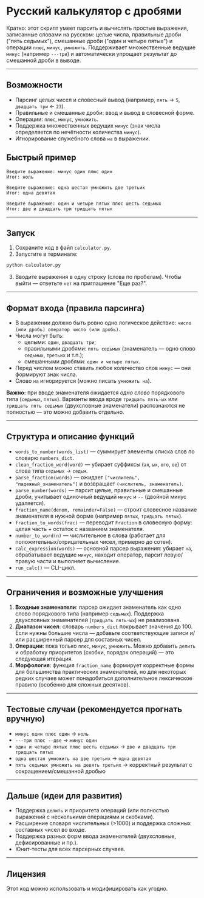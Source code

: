 # Русский калькулятор с дробями

Кратко: этот скрипт умеет парсить и вычислять простые выражения, записанные словами на русском: целые числа, правильные дроби ("пять седьмых"), смешанные дроби ("один и четыре пятых") и операции `плюс`, `минус`, `умножить`. Поддерживает множественные ведущие `минус` (например `---три`) и автоматически упрощает результат до смешанной дроби в выводе.

---

## Возможности

- Парсинг целых чисел и словесный вывод (например, `пять` → `5`, `двадцать три` ← `23`).
- Правильные и смешанные дроби: ввод и вывод в словесной форме.
- Операции: `плюс`, `минус`, `умножить`.
- Поддержка множественных ведущих `минус` (знак числа определяется по нечётности количества `минус`).
- Игнорирование служебного слова `на` в выражении.

## Быстрый пример

```
Введите выражение: минус один плюс один
Итог: ноль

Введите выражение: одна шестая умножить две третьих
Итог: одна девятая

Введите выражение: один и четыре пятых плюс шесть седьмых
Итог: две и двадцать три тридцать пятых
```

---

## Запуск

1. Сохраните код в файл `calculator.py`.
2. Запустите в терминале:

```bash
python calculator.py
```

3. Вводите выражения в одну строку (слова по пробелам). Чтобы выйти — ответьте `нет` на приглашение "Еще раз?".

---

## Формат входа (правила парсинга)

- В выражении должно быть ровно одно логическое действие: `число (или дробь) оператор число (или дробь)`.
- Числа могут быть:
  - целыми: `один`, `двадцать три`;
  - правильными дробями: `пять седьмых` (знаменатель — одно слово `седьмых`, `третьих` и т.п.);
  - смешанными дробями: `один и четыре пятых`.
- Перед числом можно ставить любое количество слов `минус` — они формируют знак числа.
- Слово `на` игнорируется (можно писать `умножить на`).

**Важно:** при вводе знаменателя ожидается *одно слово* порядкового типа (`седьмых`, `пятых`). Варианты ввода вроде `тридцать пять-ых` или `тридцать пять седьмых` (двухсловные знаменатели) распознаются не полностью — это можно добавить отдельно.

---

## Структура и описание функций

- `words_to_number(words_list)` — суммирует элементы списка слов по словарю `numbers_dict`.
- `clean_fraction_word(word)` — убирает суффиксы (`ая`, `ых`, `ого`, `ое`) от слова типа `седьмых` → `седьм`.
- `parse_fraction(words)` — ожидает `["числитель", "падежный_знаменатель"]` и возвращает `(числитель, знаменатель)`.
- `parse_number(words)` — парсит целые, правильные и смешанные дроби, учитывает одиночный ведущий `минус` и `--` (двойной минус удаляется).
- `fraction_name(denom, remainder=False)` — строит словесное название знаменателя в нужной форме (например `пятых`, `тридцать пятых`).
- `fraction_to_words(frac)` — переводит `Fraction` в словесную форму: целая часть + остаток с названием знаменателя.
- `number_to_word(n)` — числительное в слова (работает для положительных/отрицательных чисел, примерно до сотен).
- `calc_expression(words)` — основной парсер выражения: убирает `на`, обрабатывает ведущие `минус`, находит оператор, парсит левую/правую части и выполняет вычисление.
- `run_calc()` — CLI-цикл.

---

## Ограничения и возможные улучшения

1. **Входные знаменатели**: парсер ожидает знаменатель как одно слово порядкового типа (например `седьмых`). Поддержка двухсловных знаменателей (`тридцать пять-ых`) не реализована.
2. **Диапазон чисел**: словарь `numbers_dict` покрывает значения до 100. Если нужны большие числа — добавьте соответствующие записи и/или расширенный парсер для составных чисел.
3. **Операции**: пока только `плюс`, `минус`, `умножить`. Можно добавить `делить` и обработку приоритетов (скобки, порядок операций) — это следующая итерация.
4. **Морфология**: функция `fraction_name` формирует корректные формы для большинства практических знаменателей, но для некоторых редких случаев может понадобиться дополнительное лексическое правило (особенно для сложных десятков).

---

## Тестовые случаи (рекомендуется прогнать вручную)

- `минус один плюс один` → `ноль`
- `---три плюс --две` → `минус один`
- `один и четыре пятых плюс шесть седьмых` → `две и двадцать три тридцать пятых`
- `одна шестая умножить на две третьих` → `одна девятая`
- `пять седьмых умножить на девять третьих` → корректный результат с сокращением/смешанной дробью

---

## Дальше (идеи для развития)

- Поддержка `делить` и приоритета операций (или полностью выражений с несколькими операциями и скобками).
- Расширение словаря числительных (>1000) и поддержка сложных составных чисел во входе.
- Поддержка разных форм ввода знаменателей (двухсловные, дефисированные и пр.).
- Юнит-тесты для всех парсерных случаев.

---

## Лицензия

Этот код можно использовать и модифицировать как угодно.

